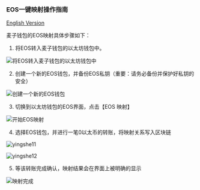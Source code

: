 ### EOS一键映射操作指南

[English Version](http://help.medishares.org/en/eosmapping/)

麦子钱包的EOS映射具体步骤如下：

1. 将EOS转入麦子钱包的以太坊钱包中。

![将EOS转入麦子钱包的以太坊钱包中](http://7b1fck.com1.z0.glb.clouddn.com/2018-05-02-eosmapping13.png)

2. 创建一个新的EOS钱包，并备份EOS私钥（重要：请务必备份并保护好私钥的安全）

![创建一个新的EOS钱包](http://7b1fck.com1.z0.glb.clouddn.com/2018-05-02-eosmapping14.png)

3. 切换到以太坊钱包的EOS界面，点击【EOS 映射】

![开始EOS映射](http://7b1fck.com1.z0.glb.clouddn.com/2018-05-02-eosmapping15.png)

4. 选择EOS钱包，并进行一笔0以太币的转账，将映射关系写入区块链

![yingshe11](http://7b1fck.com1.z0.glb.clouddn.com/2018-05-02-yingshe11.jpg)

![yingshe12](http://7b1fck.com1.z0.glb.clouddn.com/2018-05-02-yingshe12.jpg)

5. 等该转账完成确认，映射结果会在界面上被明确的显示

![映射完成](http://7b1fck.com1.z0.glb.clouddn.com/2018-05-02-eosmapping16.png)
